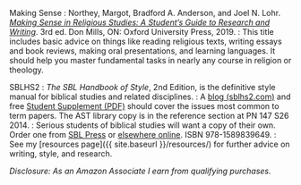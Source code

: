 Making Sense
: Northey, Margot, Bradford A. Anderson, and Joel N. Lohr. [*Making Sense in Religious Studies: A Student’s Guide to Research and Writing*](https://amzn.to/32ifUtJ). 3rd ed. Don Mills, ON: Oxford University Press, 2019.
: This title includes basic advice on things like reading religious texts, writing essays and book reviews, making oral presentations, and learning languages. It should help you master fundamental tasks in nearly any course in religion or theology.

SBLHS2
: *The SBL Handbook of Style*, 2nd Edition, is the definitive style manual for biblical studies and related disciplines.
: A [blog (sblhs2.com)](https://sblhs2.com) and free [Student Supplement (PDF)](https://www.sbl-site.org/wp-content/uploads/2025/04/SBLHSsupp2015-02.pdf) should cover the issues most common to term papers. The AST library copy is in the reference section at PN 147 S26 2014.
: Serious students of biblical studies will want a copy of their own. Order one from [SBL Press](https://www.sbl-site.org/publications/SBLHandbookofStyle.aspx) or [elsewhere online](https://amzn.to/36M6fzc). ISBN 978-1589839649.
: See my [resources page]({{ site.baseurl }}/resources/) for further advice on writing, style, and research.

*Disclosure: As an Amazon Associate I earn from qualifying purchases.*

